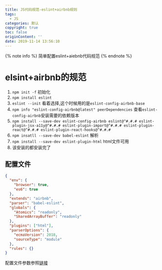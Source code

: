 ```yaml
---
title: JS代码规范-eslint+airbnb规则
tags:
  - JS
categories: 默认
copyright: true
toc: false
originContent: ''
date: 2019-11-14 13:56:10
---
```




{% note info %} 简单配置eslint+aiebnb代码规范 {% endnote %}

<!-- more -->

# elsint+airbnb的规范
1. `npm init -f` 初始化
2. `npm install eslint`
3. `eslint --init` 看着选择,这个时候用的是`eslint-config-airbnb-base`
4. `npm info "eslint-config-airbnb@latest" peerDependencies` 查看`eslint-config-airbnb`安装需要的依赖版本
5. `npm install --save-dev eslint-config-airbnb eslint@^#.#.# eslint-plugin-jsx-a11y@^#.#.# eslint-plugin-import@^#.#.# eslint-plugin-react@^#.#.# eslint-plugin-react-hooks@^#.#.#`
6. `npm insatll --save-dev babel-eslint` 解析
7. `npm install --save-dev eslint-plugin-html` html文件可用
8. 该安装的都安装完了

## 配置文件

```json
{
  "env": {
    "browser": true,
    "es6": true
  },
  "extends": "airbnb",
  "parser": "babel-eslint",
  "globals": {
    "Atomics": "readonly",
    "SharedArrayBuffer": "readonly"
  },
  "plugins": ["html"],
  "parserOptions": {
    "ecmaVersion": 2018,
    "sourceType": "module"
  },
  "rules": {}
}

```

配置文件参数参照[链接](https://cn.eslint.org/docs/user-guide/configuring)